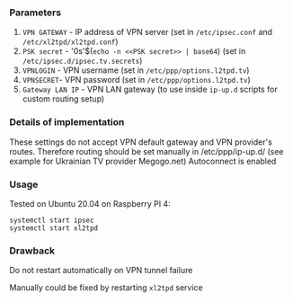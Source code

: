 ### Parameters

1) `VPN GATEWAY` - IP address of VPN server (set in `/etc/ipsec.conf` and `/etc/xl2tpd/xl2tpd.conf`)
2) `PSK secret` - '0s'$(`echo -n <<PSK secret>> | base64`) (set in `/etc/ipsec.d/ipsec.tv.secrets`)
3) `VPNLOGIN` - VPN username (set in `/etc/ppp/options.l2tpd.tv`)
4) `VPNSECRET`- VPN password (set in `/etc/ppp/options.l2tpd.tv`)
5) `Gateway LAN IP` - VPN LAN gateway (to use inside `ip-up.d` scripts for custom routing setup)

### Details of implementation

These settings do not accept VPN default gateway and VPN provider's routes. Therefore routing should be set manually in /etc/ppp/ip-up.d/ (see example for Ukrainian TV provider Megogo.net)
Autoconnect is enabled

### Usage

Tested on Ubuntu 20.04 on Raspberry PI 4:

```
systemctl start ipsec
systemctl start xl2tpd
```

### Drawback

Do not restart automatically on VPN tunnel failure 

Manually could be fixed by restarting `xl2tpd` service
